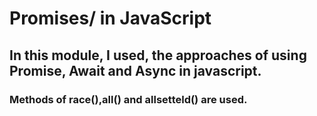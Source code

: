 # Promises/ in JavaScript

## In this module, I used, the approaches of using Promise, Await and Async in javascript. 

### Methods  of race(),all() and allsetteld() are used.


